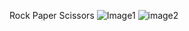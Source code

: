 Rock Paper Scissors
![Image1](https://github.com/Khaleel-4005/web-development4/blob/main/Rock%20Paper%20Scissors-1.png?raw=true)
![image2](https://github.com/Khaleel-4005/web-development4/blob/main/Rock%20Paper%20Scissors-2.png?raw=true)
